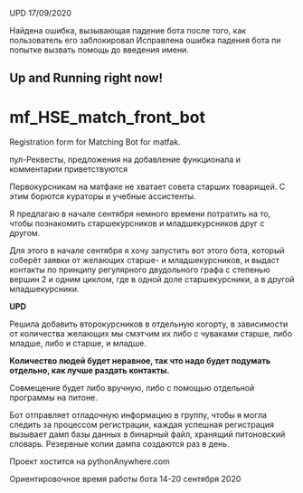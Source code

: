 UPD 17/09/2020

Найдена ошибка, вызывающая падение бота после того, как пользователь его заблокировал
Исправлена ошибка падения бота пи попытке вызвать помощь до введения имени.


## Up and Running right now!


# mf_HSE_match_front_bot
Registration form for Matching Bot for matfak.


пул-Реквесты, предложения на добавление функционала и комментарии приветствуются

Первокурсникам на матфаке не хватает совета старших товарищей.
С этим борются кураторы и учебные ассистенты.

Я предлагаю в начале сентября немного времени потратить на то, чтобы познакомить 
старшекурсников и младшекурсников друг с другом.

Для этого в начале сентября я хочу запустить вот этого бота, который соберёт
заявки от желающих старше- и младшекурсников, и выдаст контакты по принципу
регулярного двудольного графа с степенью вершин 2 и одним циклом, где в одной
доле старшекурсники, а в другой младшекурсники.

**UPD**

Решила добавить второкурсников в отдельную когорту, в зависимости от количества желающих мы смэтчим их либо  с чуваками старше, либо младше,
 либо и старше, и младше.
 
__Количество людей будет неравное, так что надо будет подумать отдельно, как лучше раздать контакты.__

Совмещение будет либо вручную, либо с помощью отдельной программы на питоне.

Бот отправляет отладочную информацию в группу, чтобы я могла следить за процессом регистрации,
каждая успешная регистрация вызывает дамп базы данных в бинарный файл, хранящий
питоновский словарь. Резервные копии дампа создаются раз в день.

Проект хостится на pythonAnywhere.com

Ориентировочное время работы бота 14-20 сентября 2020
